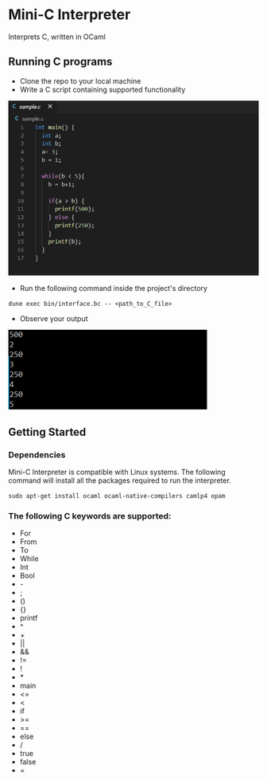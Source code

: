 # Mini-C Interpreter

Interprets C, written in OCaml

## Running C programs

* Clone the repo to your local machine
* Write a C script containing supported functionality

![PNG demo_c](img/demo_c.PNG)
* Run the following command inside the project's directory
```
dune exec bin/interface.bc -- <path_to_C_file>
```
* Observe your output

![PNG demo_output](img/demo_output.PNG)

## Getting Started

### Dependencies

Mini-C Interpreter is compatible with Linux systems. The following command will install all the packages required to run the interpreter. 
```
sudo apt-get install ocaml ocaml-native-compilers camlp4 opam
```

### The following C keywords are supported: 

* For
* From
* To
* While
* Int
* Bool
* \-
* ;
* ()
* {}
* printf
* ^
* \+ 
* || 
* &&
* !=
* !
* \*
* main
* <=
* < 
* if
* \>=
* ==
* else
* /
* true
* false 
* = 
